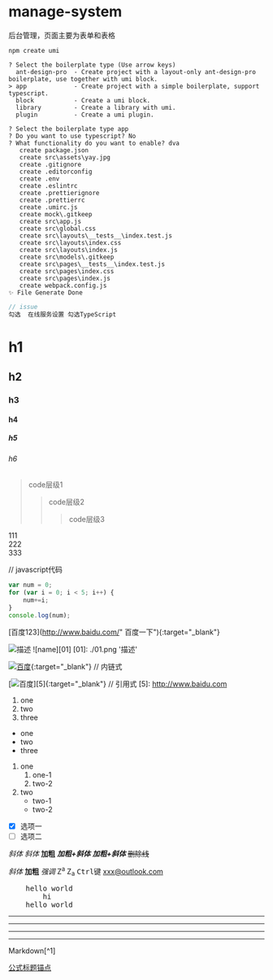 # manage-system
 后台管理，页面主要为表单和表格

```
npm create umi

? Select the boilerplate type (Use arrow keys)
  ant-design-pro  - Create project with a layout-only ant-design-pro boilerplate, use together with umi block.
> app             - Create project with a simple boilerplate, support typescript.
  block           - Create a umi block.
  library         - Create a library with umi.
  plugin          - Create a umi plugin.

? Select the boilerplate type app
? Do you want to use typescript? No
? What functionality do you want to enable? dva
   create package.json
   create src\assets\yay.jpg
   create .gitignore
   create .editorconfig
   create .env
   create .eslintrc
   create .prettierignore
   create .prettierrc
   create .umirc.js
   create mock\.gitkeep
   create src\app.js
   create src\global.css
   create src\layouts\__tests__\index.test.js
   create src\layouts\index.css
   create src\layouts\index.js
   create src\models\.gitkeep
   create src\pages\__tests__\index.test.js
   create src\pages\index.css
   create src\pages\index.js
   create webpack.config.js
✨ File Generate Done
```


```javascript
// issue
勾选  在线服务设置 勾选TypeScript
```

# h1

## h2

### h3

#### h4

##### h5

###### h6

> code层级1
>> code层级2
>>> code层级3

<div>
    <div>111</div>
    <div>222</div>
    <div>333</div>
</div>


// javascript代码
```javascript
var num = 0;
for (var i = 0; i < 5; i++) {
    num+=i;
}
console.log(num);
```

[百度123](http://www.baidu.com/" 百度一下"){:target="_blank"}   

![](./01.png '描述')
![name][01]
[01]: ./01.png '描述'

[![](./01.png '百度')](http://www.baidu.com){:target="_blank"}        // 内链式

[![](./01.png '百度')][5]{:target="_blank"}                       // 引用式
[5]: http://www.baidu.com 

1. one
2. two
3. three

* one
* two
* three

1. one
   1. one-1
    1. two-2
2. two 
    * two-1
    * two-2

- [x] 选项一
- [ ] 选项二

*斜体* _斜体_ **加粗** ***加粗+斜体*** **_加粗+斜体_** ~~删除线~~

<i>斜体</i> <b>加粗</b> <em>强调</em> Z<sup>a</sup> Z<sub>a</sub> <kbd>Ctrl键</kbd> <xxx@outlook.com>

<pre>
    hello world 
        hi
    hello world 
</pre>

***
---
* * *

***

Markdown[^1]

[公式标题锚点](#1)
